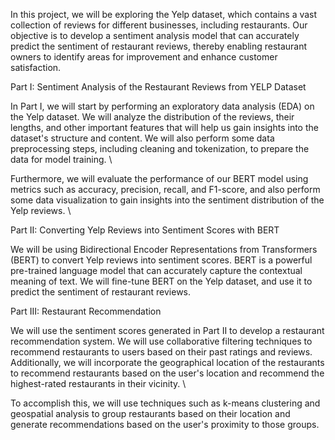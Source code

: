 In this project, we will be exploring the Yelp dataset, which contains a vast collection of reviews for different businesses, including restaurants. Our objective is to develop a sentiment analysis model that can accurately predict the sentiment of restaurant reviews, thereby enabling restaurant owners to identify areas for improvement and enhance customer satisfaction.

Part I: Sentiment Analysis of the Restaurant Reviews from YELP Dataset

In Part I, we will start by performing an exploratory data analysis (EDA) on the Yelp dataset. We will analyze the distribution of the reviews, their lengths, and other important features that will help us gain insights into the dataset's structure and content. We will also perform some data preprocessing steps, including cleaning and tokenization, to prepare the data for model training. \

Furthermore, we will evaluate the performance of our BERT model using metrics such as accuracy, precision, recall, and F1-score, and also perform some data visualization to gain insights into the sentiment distribution of the Yelp reviews. \

Part II: Converting Yelp Reviews into Sentiment Scores with BERT

We will be using Bidirectional Encoder Representations from Transformers (BERT) to convert Yelp reviews into sentiment scores. BERT is a powerful pre-trained language model that can accurately capture the contextual meaning of text. We will fine-tune BERT on the Yelp dataset, and use it to predict the sentiment of restaurant reviews.

Part III: Restaurant Recommendation

We will use the sentiment scores generated in Part II to develop a restaurant recommendation system. We will use collaborative filtering techniques to recommend restaurants to users based on their past ratings and reviews. Additionally, we will incorporate the geographical location of the restaurants to recommend restaurants based on the user's location and recommend the highest-rated restaurants in their vicinity. \

To accomplish this, we will use techniques such as k-means clustering and geospatial analysis to group restaurants based on their location and generate recommendations based on the user's proximity to those groups.
